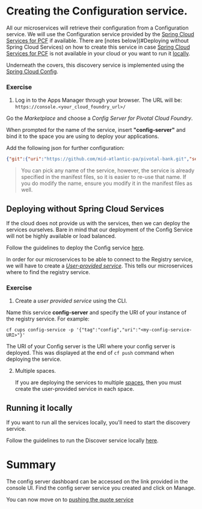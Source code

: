 # Creating the Configuration service.

All our microservices will retrieve their configuration from a Configuration service. We will use the Configuration service provided by the [Spring Cloud Services for PCF](https://network.pivotal.io/products/p-spring-cloud-services) if available. There are [notes below](#Deploying without Spring Cloud Services) on how to create this service in case [Spring Cloud Services for PCF](https://network.pivotal.io/products/p-spring-cloud-services) is not available in your cloud or you want to run it [locally](#running-it-locally).

Underneath the covers, this discovery service is implemented using the [Spring Cloud Config](http://cloud.spring.io/spring-cloud-config/).

### Exercise

1. Log in to the Apps Manager through your browser. The URL will be: `https://console.<your_cloud_foundry_url>/`

Go the *Marketplace* and choose a *Config Server for Pivotal Cloud Foundry*.

When prompted for the name of the service, insert **"config-server"** and bind it to the space you are using to deploy your applications.

Add the following json for further configuration:

```json
{"git":{"uri":"https://github.com/mid-atlantic-pa/pivotal-bank.git","searchPaths":"cf-SpringBootTrader-config","label":"master"}}
```

> You can pick any name of the service, however, the service is already specified in the manifest files, so it is easier to re-use that name. If you do modify the name, ensure you modify it in the manifest files as well.

## Deploying without Spring Cloud Services
If the cloud does not provide us with the services, then we can deploy the services ourselves. Bare in mind that our deployment of the Config Service will not be highly available or load balanced.

Follow the guidelines to deploy the Config service [here](https://github.com/dpinto-pivotal/cf-SpringBootTrader-extras).

In order for our microservices to be able to connect to the Registry service, we will have to create a [*User-provided service*](http://docs.pivotal.io/pivotalcf/devguide/services/user-provided.html). This tells our microservices where to find the registry service.

### Exercise
1. Create a *user provided service* using the CLI.

  Name this service **config-server** and specify the URI of your instance of the registry service. For example:

  `cf cups config-service -p '{"tag":"config","uri":"<my-config-service-URI>"}'`

  The URI of your Config server is the URI where your config server is deployed. This was displayed at the end of `cf push` command when deploying the service.

2. Multiple spaces.

    If you are deploying the services to multiple [spaces](http://docs.pivotal.io/pivotalcf/concepts/roles.html#spaces), then you must create the user-provided service in each space.

## Running it locally
If you want to run all the services locally, you'll need to start the discovery service.

Follow the guidelines to run the Discover service locally [here](https://github.com/dpinto-pivotal/cf-SpringBootTrader-extras).

# Summary
The config server dashboard can be accessed on the link provided in the console UI. Find the config server service you created and click on Manage.

You can now move on to [pushing the quote service](lab_pushquote.md)
